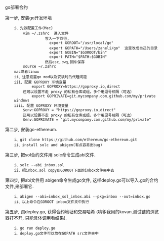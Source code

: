 go部署合约

第一步, 安装go开发环境

        i、先做配置工作(Mac)
            vim ~/.zshrc  进入文件
                      写入一下四行,
                        export GOROOT="/usr/local/go"
                        export GOPATH="/Users/zaneli/go"  这里改成自己的目录
                        export GOBIN="$GOROOT/bin"
                        export PATH="$PATH:$GOBIN"
                      然后esc,:wq,回车保存
            source ~/.zshrc
        mac或者linux
        ii、注意设置go mod以及安装时的代理问题
        iii、配置 GOPROXY 环境变量
                export GOPROXY=https://goproxy.io,direct
            还可以设置不走 proxy 的私有仓库或组，多个用逗号相隔（可选）
                export GOPRIVATE=git.mycompany.com,github.com/my/private
        windows
        iiii、配置 GOPROXY 环境变量
            $env:GOPROXY = "https://goproxy.io,direct"
            还可以设置不走 proxy 的私有仓库或组，多个用逗号相隔（可选）
            $env:GOPRIVATE = "git.mycompany.com,github.com/my/private"
  
  
第二步, 安装go-ethereum. 

        i、git clone https://github.com/ethereum/go-ethereum.git
        ii、install solc and abigen(有点容易出bug)

第三步, 把sol合约文件用 solc命令生成abi文件. 

        i、solc --abi inbox.sol 
        ii、把inbox.sol copy到GOROOT下面的inbox文件夹中去

第四步, 把abi文件用 abigen命令生成go文件, 这样deploy.go可以导入.go的合约文件,来部署它. 

        i、abigen --abi=inbox_sol_inbox.abi --pkg=inbox --out=inbox.go
        ii、以上命令在GOROOT inbox文件夹中执行

第五步, 跑deploy.go, 获得合约地址和交易哈希 (啃爹我用的kovan,测试链的浏览器打不开, 只能具体调用看结果). 

        i、go run deploy.go
        i、deploy.go文件可以放在GOPATH src文件夹中
